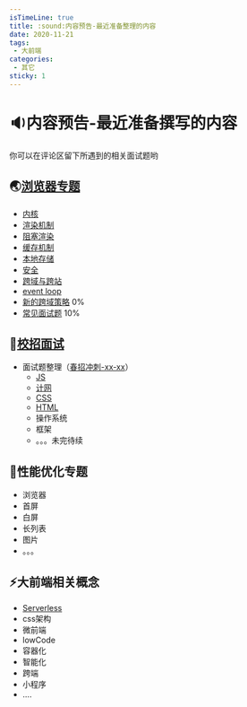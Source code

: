 ```yaml
---
isTimeLine: true
title: :sound:内容预告-最近准备整理的内容
date: 2020-11-21
tags:
 - 大前端
categories:
 - 其它
sticky: 1
---
```


# :sound:内容预告-最近准备撰写的内容

你可以在评论区留下所遇到的相关面试题哟

## :earth_asia:[浏览器专题](./../../../bigWeb/browser/README.md)
* [内核](./../../bigWeb/browser/core.md)
* [渲染机制](./../../bigWeb/browser/render.md)
* [阻塞渲染](./../../bigWeb/browser/block.md)
* [缓存机制](./../../bigWeb/browser/cache.md)
* [本地存储](./../../bigWeb/browser/storage.md)
* [安全](../../bigWeb/browser/safe.md)
* [跨域与跨站](../../bigWeb/browser/cors.md)
* [event loop](../../bigWeb/browser/eventloop.md)
* [新的跨域策略](../../bigweb/browser/newco.md) 0%
* [常见面试题](../../bigWeb/browser/problem.md) 10%

## :pencil:[校招面试](./../../../bigWeb/browser/README.md)
* 面试题整理（[春招冲刺-xx-xx](https://github.com/ATQQ/fe-study-kerno/tree/master/%E6%98%A5%E6%8B%9B%E5%86%B2%E5%88%BA)）
  * [JS](../../offer/campus/javascript.md)
  * [计网](../../offer/campus/internet.md)
  * [CSS](../../offer/campus/css.md)
  * [HTML](../../offer/campus/html.md)
  * 操作系统
  * 框架
  * 。。。未完待续

## :rocket:性能优化专题
* 浏览器
* 首屏
* 白屏
* 长列表
* 图片
* 。。。

## :zap:大前端相关概念
* [Serverless](../../technology/theory/serverless.md)
* css架构
* 微前端
* lowCode
* 容器化
* 智能化
* 跨端
* 小程序
* ....

<comment/>
<tongji/>